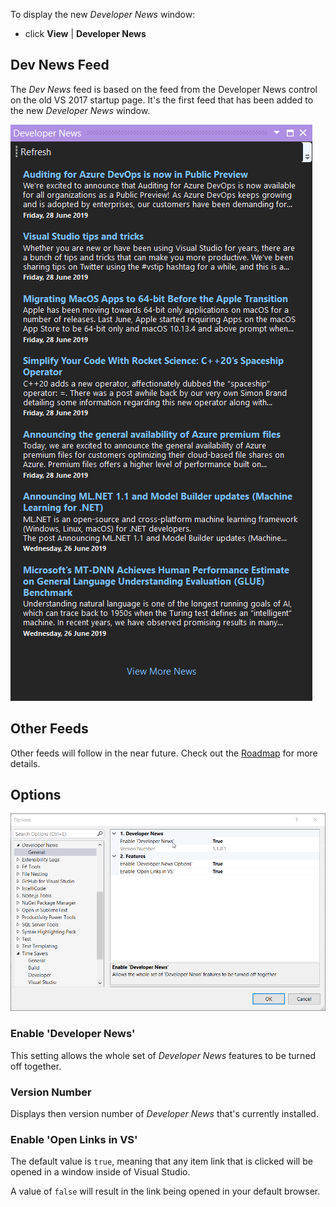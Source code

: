 To display the new *Developer News* window:

- click **View** | **Developer News**

## Dev News Feed

The _Dev News_ feed is based on the feed from the Developer News control on the old VS 2017 startup page.
It's the first feed that has been added to the new _Developer News_ window.

![Dev News](assets/images/dev-news.png)

## Other Feeds

Other feeds will follow in the near future. Check out the [Roadmap][roadmap-url] for more details.

[roadmap-url]: https://luminous-software.solutions/developer-news/roadmap

## Options

![General Options](assets/images/general-options.png)

### Enable 'Developer News'

This setting allows the whole set of _Developer News_ features to be turned off together.

### Version Number

Displays then version number of _Developer News_ that's currently installed.

### Enable 'Open Links in VS'

The default value is `true`, meaning that any item link that is clicked will be opened in a window
inside of Visual Studio.

A value of `false` will result in the link being opened in your default browser.